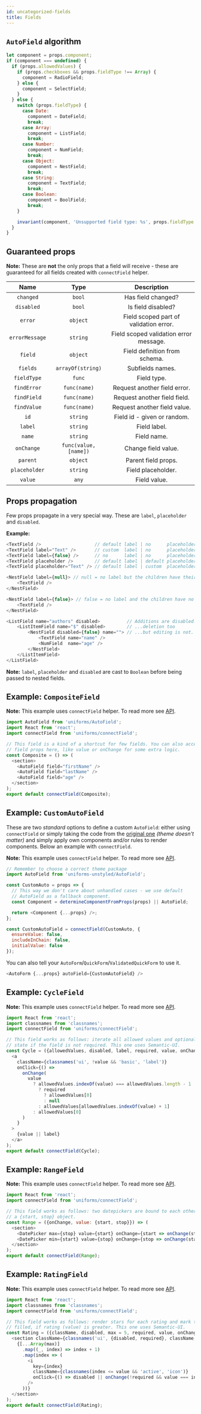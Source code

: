 ```yaml
---
id: uncategorized-fields
title: Fields
---
```


## `AutoField` algorithm

```js
let component = props.component;
if (component === undefined) {
  if (props.allowedValues) {
    if (props.checkboxes && props.fieldType !== Array) {
      component = RadioField;
    } else {
      component = SelectField;
    }
  } else {
    switch (props.fieldType) {
      case Date:
        component = DateField;
        break;
      case Array:
        component = ListField;
        break;
      case Number:
        component = NumField;
        break;
      case Object:
        component = NestField;
        break;
      case String:
        component = TextField;
        break;
      case Boolean:
        component = BoolField;
        break;
    }

    invariant(component, 'Unsupported field type: %s', props.fieldType.toString());
  }
}
```

## Guaranteed props

**Note:** These are **not** the only props that a field will receive - these are guaranteed for all fields created with `connectField` helper.

|      Name      |         Type          |              Description               |
| :------------: | :-------------------: | :------------------------------------: |
|   `changed`    |        `bool`         |           Has field changed?           |
|   `disabled`   |        `bool`         |           Is field disabled?           |
|    `error`     |       `object`        | Field scoped part of validation error. |
| `errorMessage` |       `string`        | Field scoped validation error message. |
|    `field`     |       `object`        |     Field definition from schema.      |
|    `fields`    |   `arrayOf(string)`   |            Subfields names.            |
|  `fieldType`   |        `func`         |              Field type.               |
|  `findError`   |     `func(name)`      |      Request another field error.      |
|  `findField`   |     `func(name)`      |      Request another field field.      |
|  `findValue`   |     `func(name)`      |      Request another field value.      |
|      `id`      |       `string`        |      Field id - given or random.       |
|    `label`     |       `string`        |              Field label.              |
|     `name`     |       `string`        |              Field name.               |
|   `onChange`   | `func(value, [name])` |          Change field value.           |
|    `parent`    |       `object`        |          Parent field props.           |
| `placeholder`  |       `string`        |           Field placeholder.           |
|    `value`     |         `any`         |              Field value.              |

## Props propagation

Few props propagate in a very special way. These are `label`, `placeholder` and `disabled`.

**Example:**

```js
<TextField />                    // default label | no      placeholder
<TextField label="Text" />       // custom  label | no      placeholder
<TextField label={false} />      // no      label | no      placeholder
<TextField placeholder />        // default label | default placeholder
<TextField placeholder="Text" /> // default label | custom  placeholder

<NestField label={null}> // null = no label but the children have their labels
    <TextField />
</NestField>

<NestField label={false}> // false = no label and the children have no labels
    <TextField />
</NestField>

<ListField name="authors" disabled>          // Additions are disabled...
    <ListItemField name="$" disabled>        // ...deletion too
        <NestField disabled={false} name=""> // ...but editing is not.
            <TextField name="name" />
            <NumField  name="age" />
        </NestField>
    </ListItemField>
</ListField>
```

**Note:** `label`, `placeholder` and `disabled` are cast to `Boolean` before being passed to nested fields.

## Example: `CompositeField`

**Note:** This example uses `connectField` helper. To read more see [API](https://github.com/vazco/uniforms/blob/master/API.md#connectfield).

```js
import AutoField from 'uniforms/AutoField';
import React from 'react';
import connectField from 'uniforms/connectField';

// This field is a kind of a shortcut for few fields. You can also access all
// field props here, like value or onChange for some extra logic.
const Composite = () => (
  <section>
    <AutoField field="firstName" />
    <AutoField field="lastName" />
    <AutoField field="age" />
  </section>
);
export default connectField(Composite);
```

## Example: `CustomAutoField`

These are two _standard_ options to define a custom `AutoField`: either using `connectField` or simply taking the code from the [original one](https://github.com/vazco/uniforms/blob/master/packages/uniforms-unstyled/src/AutoField.js#L14-L47) _(theme doesn't matter)_ and simply apply own components and/or rules to render components. Below an example with `connectField`.

**Note:** This example uses `connectField` helper. To read more see [API](https://github.com/vazco/uniforms/blob/master/API.md#connectfield).

```js
// Remember to choose a correct theme package
import AutoField from 'uniforms-unstyled/AutoField';

const CustomAuto = props => {
  // This way we don't care about unhandled cases - we use default
  // AutoField as a fallback component.
  const Component = determineComponentFromProps(props) || AutoField;

  return <Component {...props} />;
};

const CustomAutoField = connectField(CustomAuto, {
  ensureValue: false,
  includeInChain: false,
  initialValue: false
});
```

You can also tell your `AutoForm`/`QuickForm`/`ValidatedQuickForm` to use it.

```js
<AutoForm {...props} autoField={CustomAutoField} />
```

## Example: `CycleField`

**Note:** This example uses `connectField` helper. To read more see [API](https://github.com/vazco/uniforms/blob/master/API.md#connectfield).

```js
import React from 'react';
import classnames from 'classnames';
import connectField from 'uniforms/connectField';

// This field works as follows: iterate all allowed values and optionally no-value
// state if the field is not required. This one uses Semantic-UI.
const Cycle = ({allowedValues, disabled, label, required, value, onChange}) => (
  <a
    className={classnames('ui', !value && 'basic', 'label')}
    onClick={() =>
      onChange(
        value
          ? allowedValues.indexOf(value) === allowedValues.length - 1
            ? required
              ? allowedValues[0]
              : null
            : allowedValues[allowedValues.indexOf(value) + 1]
          : allowedValues[0]
      )
    }
  >
    {value || label}
  </a>
);
export default connectField(Cycle);
```

## Example: `RangeField`

**Note:** This example uses `connectField` helper. To read more see [API](https://github.com/vazco/uniforms/blob/master/API.md#connectfield).

```js
import React from 'react';
import connectField from 'uniforms/connectField';

// This field works as follows: two datepickers are bound to each other. Value is
// a {start, stop} object.
const Range = ({onChange, value: {start, stop}}) => (
  <section>
    <DatePicker max={stop} value={start} onChange={start => onChange(start, stop)} />
    <DatePicker min={start} value={stop} onChange={stop => onChange(start, stop)} />
  </section>
);
export default connectField(Range);
```

## Example: `RatingField`

**Note:** This example uses `connectField` helper. To read more see [API](https://github.com/vazco/uniforms/blob/master/API.md#connectfield).

```js
import React from 'react';
import classnames from 'classnames';
import connectField from 'uniforms/connectField';

// This field works as follows: render stars for each rating and mark them as
// filled, if rating (value) is greater. This one uses Semantic-UI.
const Rating = ({className, disabled, max = 5, required, value, onChange}) => (
  <section className={classnames('ui', {disabled, required}, className, 'rating')}>
    {[...Array(max)]
      .map((_, index) => index + 1)
      .map(index => (
        <i
          key={index}
          className={classnames(index <= value && 'active', 'icon')}
          onClick={() => disabled || onChange(!required && value === index ? null : index)}
        />
      ))}
  </section>
);
export default connectField(Rating);
```
